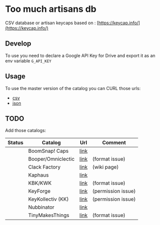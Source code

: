 # Too much artisans db

CSV database or artisan keycaps based on : [https://keycap.info/](https://keycap.info/)

## Develop

To use you need to declare a Google API Key for Drive and export it as an env variable `G_API_KEY`

## Usage

To use the master version of the catalog you can CURL those urls:

- [csv](https://raw.githubusercontent.com/zekth/too-much-artisans-db/master/db/catalog.csv)
- [json](https://raw.githubusercontent.com/zekth/too-much-artisans-db/master/db/catalog.json)

## TODO

Add those catalogs:

| Status | Catalog                     | Url                                                                                                                 | Comment            |
| ------ | --------------------------- | ------------------------------------------------------------------------------------------------------------------- | ------------------ |
|        | BoomSnap! Caps              | [link](https://docs.google.com/document/d/1Uj-JdFhGKaEhKw7-O3HGzzrNctD1c4a8zwC6lezk9nQ/edit)                        |                    |
|        | Booper/Omniclectic          | [link](https://docs.google.com/document/d/18QS_4zYR3rFtGLLV1fPZCce5vc6i8_3kauY36xUtTdk/edit)                        | (format issue)     |
|        | Clack Factory               | [link](https://tinyurl.com/luxyrgx)                                                                                 | (wiki page)        |
|        | Kaphaus                     | [link](https://docs.google.com/document/d/1QXedbahyT1FndM9QdxZ8HC0RshpbyCvChTuQTY688lE/edit?usp=sharing)            |                    |
|        | KBK/KWK                     | [link](https://docs.google.com/document/d/1656SEjL_uolfVYeUgiAjbelyM_HhxAg77oTCPWiviD8/edit)                        | (format issue)     |
|        | KeyForge                    | [link](https://docs.google.com/document/d/1d-CVHj9vA0l-qQjYOFws6Wh9YPLSpCfFCwGDsmDLoJA/edit)                        | (permission issue) |
|        | KeyKollectiv (KK)           | [link](https://docs.google.com/document/d/18jTzayNzUDECKOfe-ZXa6oDucNj8_Pp0jEjsdzvvSws/edit#)                       | (permission issue) |
|        | Nubbinator                  | [link](https://docs.google.com/document/d/1sjsPqvqcjt3Wm3MDomwffYVQYjn_g3SDQX-7G1bNN0U/edit?ts=5ba849dd#)           |                    |
|        | TinyMakesThings             | [link](https://docs.google.com/document/d/17Zb-LmujFdcnOZ2_VFhoPHKP1gZJmzEKJH2fawFeqpk/edit?usp=sharing)            | (format issue)     |
